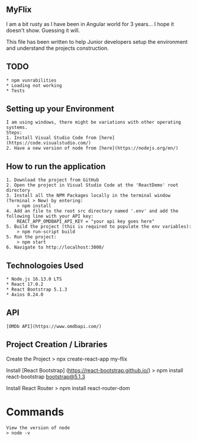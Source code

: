 
## MyFlix
I am a bit rusty as I have been in Angular world for 3 years... I hope it doesn't show. Guessing it will.

This file has been written to help Junior developers setup the environment and understand the projects construction.

## TODO
    * npm vunrabilities
    * Loading not working
    * Tests

## Setting up your Environment
    I am using windows, there might be variations with other operating systems.
    Steps:
    1. Install Visual Studio Code from [here](https://code.visualstudio.com/)
    2. Have a new version of node from [here](https://nodejs.org/en/)

## How to run the application
    1. Download the project from GitHub
    2. Open the project in Visual Studio Code at the 'ReactDemo' root directory 
    3. Install all the NPM Packages locally in the terminal window (Terminal > New) by entering:
        > npm install
    4. Add an file to the root src directory named '.env' and add the following line with your API key:
        REACT_APP_OMDBAPI_API_KEY = "your api key goes here"
    5. Build the project (this is required to populate the env variables):
        > npm run-script build
    5. Run the project:
        > npm start
    6. Navigate to http://localhost:3000/


## Technologoies Used
    * Node.js 16.13.0 LTS
    * React 17.0.2
    * React Bootstrap 5.1.3
    * Axios 0.24.0


## API
    [OMDb API](https://www.omdbapi.com/)
 

## Project Creation / Libraries

Create the Project
    > npx create-react-app my-flix

Install [React Bootstrap] (https://react-bootstrap.github.io/)
    > npm install react-bootstrap bootstrap@5.1.3

Install React Router
    > npm install react-router-dom


# Commands
    View the version of node
    > node -v